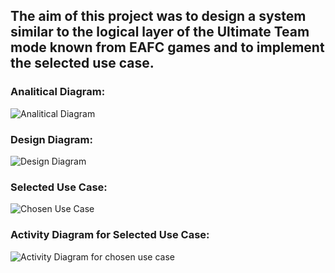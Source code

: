 ## The aim of this project was to design a system similar to the logical layer of the Ultimate Team mode known from EAFC games and to implement the selected use case.
### Analitical Diagram:
![Analitical Diagram](https://github.com/user-attachments/assets/e7ef1037-a1fc-433e-9b37-ac5bf08ba469)
### Design Diagram:
![Design Diagram](https://github.com/user-attachments/assets/2d576de9-d4b3-47f6-a1ce-ac3ceb2b0b8e)
### Selected Use Case:
![Chosen Use Case](https://github.com/user-attachments/assets/abbc7ef7-2289-4aa5-92ef-cdd08e60ffff)
### Activity Diagram for Selected Use Case:
![Activity Diagram for chosen use case](https://github.com/user-attachments/assets/5ee5310f-0a5b-47af-843b-f68ff6c3c06f)

